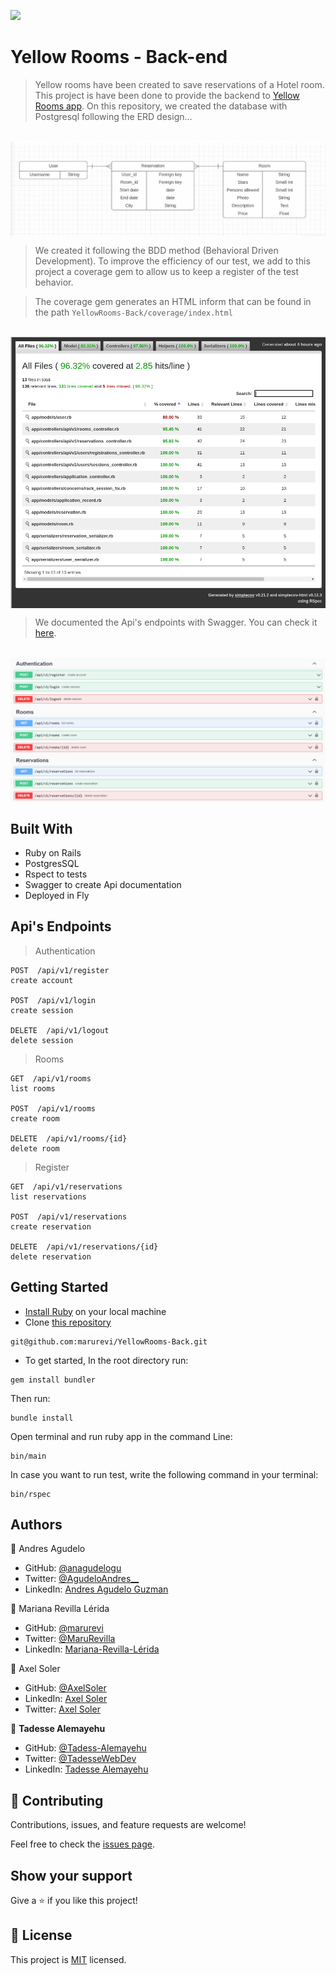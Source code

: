 ![](https://img.shields.io/badge/Microverse-blueviolet)

# Yellow Rooms - Back-end

>  Yellow rooms have been created to save reservations of a Hotel room. This project is have been done to provide the backend to [Yellow Rooms app](https://github.com/marurevi/YellowRooms-Front). On this repository, we created the database with Postgresql following the ERD design...

<br />
<img src="app/images/WhatsApp Image 2022-09-16 at 13.50.17.png" alt="ERD image" align="center">

<br />

> We created it following the BDD method (Behavioral Driven Development). To improve the efficiency of our test, we add to this project a coverage gem to allow us to keep a register of the test behavior.

> The coverage gem generates an HTML inform that can be found in the path `YellowRooms-Back/coverage/index.html`

<br />
<img src="app/images/Coverage.png" alt="ERD image" align="center">

<br />

> We documented the Api's endpoints with Swagger. You can check it [here](https://yellow-rooms.fly.dev/api-docs).

<br />
<img src="app/images/ApiDocumentation.png" alt="ERD image" align="center">

<br />


## Built With

- Ruby on Rails
- PostgresSQL
- Rspect to tests
- Swagger to create Api documentation
- Deployed in Fly

## Api's Endpoints

> Authentication
``````````
POST  /api/v1/register
create account

POST  /api/v1/login
create session

DELETE  /api/v1/logout
delete session
````````````

> Rooms
````````````
GET  /api/v1/rooms
list rooms

POST  /api/v1/rooms
create room

DELETE  /api/v1/rooms/{id}
delete room
`````````````
> Register
`````````````
GET  /api/v1/reservations
list reservations

POST  /api/v1/reservations
create reservation

DELETE  /api/v1/reservations/{id}
delete reservation
`````````````

## Getting Started

- [Install Ruby](https://www.ruby-lang.org/en/documentation/installation/) on your local machine
- Clone [this repository](https://github.com/marurevi/YellowRooms-Back.git)

```
git@github.com:marurevi/YellowRooms-Back.git
```
- To get started, In the root directory run:

```
gem install bundler
```

Then run:

```
bundle install
```

Open terminal and run ruby app in the command Line:

```
bin/main
```
In case you want to run test, write the following command in your terminal:
```
bin/rspec
```

## Authors

👤 Andres Agudelo

- GitHub: [@anagudelogu](https://github.com/anagudelogu)
- Twitter: [@AgudeloAndres\_\_](https://twitter.com/AgudeloAndres__)
- LinkedIn: [Andres Agudelo Guzman](https://linkedin.com/in/aagst)


👤 Mariana Revilla Lérida


- GitHub: [@marurevi](https://github.com/marurevi)
- Twitter: [@MaruRevilla](https://twitter.com/MaruRevilla)
- LinkedIn: [Mariana-Revilla-Lérida](https://linkedin.com/in/mariana-revilla-l%C3%A9rida-a12aba143)

👤 Axel Soler

- GitHub: [@AxelSoler](https://github.com/AxelSoler)
- LinkedIn: [Axel Soler](https://www.linkedin.com/in/axel-soler-685985232/)
- Twitter: [Axel Soler](https://twitter.com/AxelSoler18)


👤 **Tadesse Alemayehu**

- GitHub: [@Tadess-Alemayehu](https://github.com/Tadesse-Alemayehu)
- Twitter: [@TadesseWebDev](https://twitter.com/TadesseWebDev)
- LinkedIn: [Tadesse Alemayehu](https://www.linkedin.com/in/tadesse-alemayehu-60141a221/)

## 🤝 Contributing

Contributions, issues, and feature requests are welcome!

Feel free to check the [issues page](../../issues/).

## Show your support

Give a ⭐️ if you like this project!

## 📝 License

This project is [MIT](./MIT.md) licensed.
